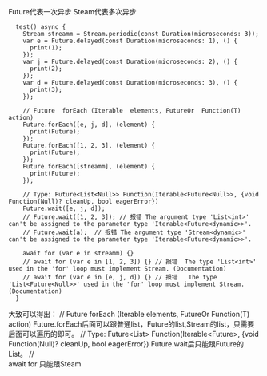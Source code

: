 Future代表一次异步
Steam代表多次异步

```
  test() async {
    Stream streamm = Stream.periodic(const Duration(microseconds: 3));
    var e = Future.delayed(const Duration(microseconds: 1), () {
      print(1);
    });
    var j = Future.delayed(const Duration(microseconds: 2), () {
      print(2);
    });
    var d = Future.delayed(const Duration(microseconds: 3), () {
      print(3);
    });

    // Future  forEach (Iterable  elements, FutureOr  Function(T) action)
    Future.forEach([e, j, d], (element) {
      print(Future);
    });
    Future.forEach([1, 2, 3], (element) {
      print(Future);
    });
    Future.forEach([streamm], (element) {
      print(Future);
    });

    // Type: Future<List<Null>> Function(Iterable<Future<Null>>, {void Function(Null)? cleanUp, bool eagerError})
    Future.wait([e, j, d]);
    // Future.wait([1, 2, 3]); // 报错 The argument type 'List<int>' can't be assigned to the parameter type 'Iterable<Future<dynamic>>'.
    // Future.wait(a);  // 报错 The argument type 'Stream<dynamic>' can't be assigned to the parameter type 'Iterable<Future<dynamic>>'.

    await for (var e in streamm) {}
    // await for (var e in [1, 2, 3]) {} // 报错  The type 'List<int>' used in the 'for' loop must implement Stream. (Documentation)
    // await for (var e in [e, j, d]) {} // 报错   The type 'List<Future<Null>>' used in the 'for' loop must implement Stream. (Documentation)
  }

```
大致可以得出：
 // Future  forEach (Iterable  elements, FutureOr  Function(T) action)
Future.forEach后面可以跟普通list，Future的list,Stream的list，只需要后面可以遍历的即可。
 // Type: Future<List<Null>> Function(Iterable<Future<Null>>, {void Function(Null)? cleanUp, bool eagerError})
Future.wait后只能跟Future的List。
//  
 await for 只能跟Steam








